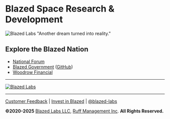 # Blazed Space Research & Development
![Blazed Labs "Another dream turned into reality."](https://blazed.sirv.com/blazed-labs/blazed-banner-sm.png)

## Explore the Blazed Nation
* [National Forum](https://www.facebook.com/groups/blazedforum)
* [Blazed Government](government)  ([GitHub](https://github.com/blazed-nation/blz-gov))
* [Woodrow Financial](https://github.com/blazed-nation/woodrow)

---

[![Blazed Labs](https://img.shields.io/badge/Blazed-Labs-red?style=for-the-badge&logo=data:image/webp;base64,UklGRgwBAABXRUJQVlA4WAoAAAAQAAAAEwAAEwAAQUxQSJsAAAABgFvb1rLo+3Eyd0lZtOESaeadEHkBELEog5zMfVwbcPc78v3vm+kgIiaA/aPS6nA4XVaJ5hgcHRye9nQ0VgPwXmaCFQBPQZESgOeISP4TeE2KFD6B94yAtg8AXTWt8PDrNkXy74A79hD0fci2lXKVR7mLmExgH8ShnaPogPpZ5Vg3JMxNvwwj2tj4i+Xm58RxlnEls49olHh/CABWUDggSgAAADADAJ0BKhQAFAA+bSyRRaQioZgEAEAGxLOAX7UGAIdtN3AA/vPA0UtZSPblfop///kEdls9BxW6nkyImweTORm+zO2yEn0/AgAA "Blazed Labs")](https://blazedlabs.com/)

---

[Customer Feedback](https://forms.gle/f9F4SRyfpKdAHJ1R6) | [Invest in Blazed](https://opencollective.com/blazed-labs) | [@blazed-labs](https://github.com/blazed-labs/)

**&copy;2020-2025** [Blazed Labs LLC](https://blazedlabs.com/), [Ruff Management Inc](https://ruff-manage.com/). **All Rights Reserved.**
